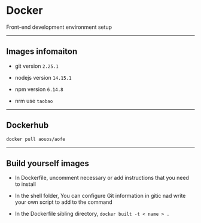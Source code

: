 # Docker

Front-end development environment setup

---

## Images infomaiton

- git version `2.25.1`

- nodejs version `14.15.1`

- npm version `6.14.8`

- nrm use `taobao`

---

## Dockerhub

```bash
docker pull aouos/aofe
```
---

## Build yourself images

- In Dockerfile, uncomment necessary or add instructions that you need to install

- In the shell folder, You can configure Git information in gitic nad write your own script to add to the command

- In the Dockerfile sibling directory, `docker built -t < name > .`